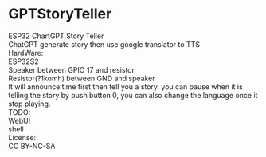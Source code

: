 # GPTStoryTeller
ESP32 ChartGPT Story Teller</br>
ChatGPT generate story then use google translator to TTS</br>
HardWare:</br>
ESP32S2</br>
Speaker between GPIO 17 and resistor</br>
Resistor(?1komh) between GND and speaker</br>
It will announce time first then tell you a story. you can pause when it is telling the story by push button 0, you can also change the language once it stop playing.</br>
TODO: </br>
WebUI</br>
shell</br>
License:</br>
CC BY-NC-SA</br>

